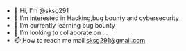 - 👋 Hi, I’m @sksg291
- 👀 I’m interested in Hacking,bug bounty and cybersecurity
- 🌱 I’m currently learning bug bounty
- 💞️ I’m looking to collaborate on ...
- 📫 How to reach me mail sksg291@gmail.com

<!---
sksg291/sksg291 is a ✨ special ✨ repository because its `README.md` (this file) appears on your GitHub profile.
You can click the Preview link to take a look at your changes.
--->
